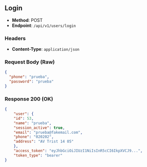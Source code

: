 ## Login

- **Method**: POST
- **Endpoint**: `/api/v1/users/login`

### Headers

- **Content-Type**: `application/json`

### Request Body (Raw)

```json
{
  "phone": "prueba",
  "password": "prueba"
}
```

### Response 200 (OK)
```json
{
    "user": {
    "id": 53,
    "name": "prueba",
    "session_active": true,
    "email": "prueba@fakemail.com",
    "phone": "020202",
    "address": "AV Trist 14 05"
    },
    "access_token": "eyJhbGciOiJIUzI1NiIsInR5cCI6IkpXVCJ9...",
    "token_type": "bearer"
}
```